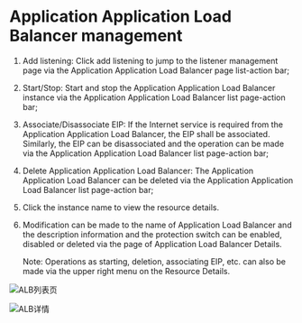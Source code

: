 # Application Application Load Balancer management

1. Add listening: Click add listening to jump to the listener management page via the Application Application Load Balancer page list-action bar;

2. Start/Stop: Start and stop the Application Application Load Balancer instance via the Application Application Load Balancer list page-action bar;

3. Associate/Disassociate EIP: If the Internet service is required from the Application Application Load Balancer, the EIP shall be associated. Similarly, the EIP can be disassociated and the operation can be made via the Application Application Load Balancer list page-action bar;

4. Delete Application Application Load Balancer: The Application Application Load Balancer can be deleted via the Application Application Load Balancer list page-action bar;

5. Click the instance name to view the resource details.

6. Modification can be made to the name of Application Load Balancer and the description information and the protection switch can be enabled, disabled or deleted via the page of Application Load Balancer Details.

	Note: Operations as starting, deletion, associating EIP, etc. can also be made via the upper right menu on the Resource Details.

![ALB列表页](../../../../image/Networking/ALB/ALB-020.png)

![ALB详情](../../../../image/Networking/ALB/ALB-021.png)

